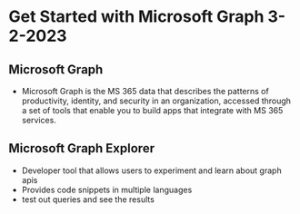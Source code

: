 # Get Started with Microsoft Graph 3-2-2023

## Microsoft Graph

- Microsoft Graph is the MS 365 data that describes the patterns of productivity, identity, and security in an organization, accessed through a set of tools that enable you to build apps that integrate with MS 365 services.

## Microsoft Graph Explorer

- Developer tool that allows users to experiment and learn about graph apis
- Provides code snippets in multiple languages
- test out queries and see the results
